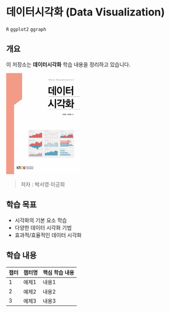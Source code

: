# 데이터시각화 (Data Visualization)

`R` `ggplot2` `ggraph`

## 개요

이 저장소는 **데이터시각화** 학습 내용을 정리하고 있습니다.

<img src="./assets/cover.jpg" alt="Cover" width="200">

> 저자 : 박서영·이긍희

## 학습 목표
- 시각화의 기본 요소 학습
- 다양한 데이터 시각화 기법
- 효과적/효율적인 데이터 시각화


## 학습 내용

| 챕터 | 챕터명 | 핵심 학습 내용 |
|------|--------|----------|
| 1    | 예제1  | 내용1    |
| 2    | 예제2  | 내용2    |
| 3    | 예제3  | 내용3    |
